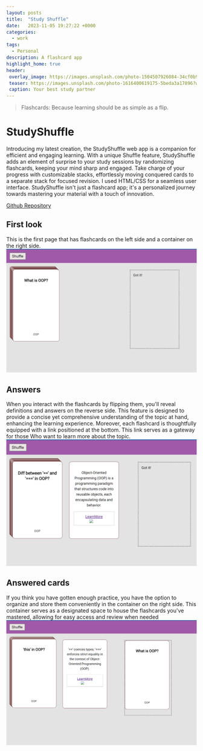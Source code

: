 ```yaml
---
layout: posts
title:  "Study Shuffle"
date:   2023-11-05 19:27:22 +0000
categories: 
  - work
tags:
  - Personal
description: A flashcard app
highlight_home: true
header:
 overlay_image: https://images.unsplash.com/photo-1504507926084-34cf0b939964?q=80&w=2070&auto=format&fit=crop&ixlib=rb-4.0.3&ixid=M3wxMjA3fDB8MHxwaG90by1wYWdlfHx8fGVufDB8fHx8fA%3D%3D
 teaser: https://images.unsplash.com/photo-1616400619175-5beda3a17896?w=500&auto=format&fit=crop&q=60&ixlib=rb-4.0.3&ixid=M3wxMjA3fDB8MHxzZWFyY2h8MTF8fHN0dWR5fGVufDB8fDB8fHww
 caption: Your best study partner
---
```


>Flashcards: Because learning should be as simple as a flip.


# StudyShuffle
Introducing my latest creation, the StudyShuffle web app is a companion for efficient and engaging learning. With a unique Shuffle feature, StudyShuffle adds an element of surprise to your study sessions by randomizing flashcards, keeping your mind sharp and engaged. Take charge of your progress with customizable stacks, effortlessly moving conquered cards to a separate stack for focused revision. I used HTML/CSS for a seamless user interface. StudyShuffle isn't just a flashcard app; it's a personalized journey towards mastering your material with a touch of innovation.

[Github Repository](https://github.com/Meronats/Flash-cards-)

## First look
This is the first page that has flashcards on the left side and a container on the right side.
![FirstLook](/assets/images/Screenshot%202023-11-10%20231143.png)
## Answers
When you interact with the flashcards by flipping them, you'll reveal definitions and answers on the reverse side. This feature is designed to provide a concise yet comprehensive understanding of the topic at hand, enhancing the learning experience. Moreover, each flashcard is thoughtfully equipped with a link positioned at the bottom. This link serves as a gateway for those Who want to learn more about the topic.
![Flipping](/assets/images/Screenshot%202023-11-10%20231159.png)
## Answered cards
If you think you have gotten enough practice, you have the option to organize and store them conveniently in the container on the right side. This container serves as a designated space to house the flashcards you've mastered, allowing for easy access and review when needed
![Got it!](/assets/images/Screenshot%202023-11-10%20231245.png)


